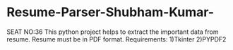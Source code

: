 # Resume-Parser-Shubham-Kumar-
SEAT NO:36
This python project helps to extract the important data from resume.
Resume must be in PDF format.
Requirements:
1)Tkinter
2)PYPDF2
